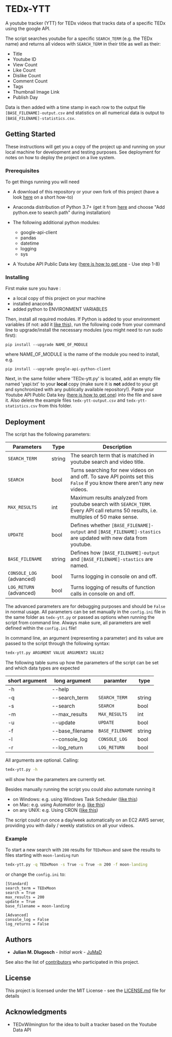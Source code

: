 # TEDx-YTT
A youtube tracker (YTT) for TEDx videos that tracks data of a specific TEDx using the google API.

The script searches youtube for a specific `SEARCH_TERM` (e.g. the TEDx name) and returns all videos with `SEARCH_TERM` in their title as well as their:
- Title
- Youtube ID
- View Count
- Like Count
- Dislike Count
- Comment Count
- Tags
- Thumbnail Image Link
- Publish Day

Data is then added with a time stamp in each row to the output file `[BASE_FILENAME]-output.csv` and statistics on all numerical data is output to `[BASE_FILENAME]-statistics.csv`. 


## Getting Started

These instructions will get you a copy of the project up and running on your local machine for development and testing purposes. See deployment for notes on how to deploy the project on a live system.

### Prerequisites

To get things running you will need

- A download of this repository or your own fork of this project (have a look [here](https://help.github.com/articles/fork-a-repo/) on a short how-to)
- Anaconda distribution of Python 3.7+ (get it from [here](https://www.anaconda.com/download/) and choose "Add python.exe to search path" during installation)
- The following additional python modules: 

    - google-api-client
    - pandas
    - datetime
    - logging
    - sys
    
 - A Youtube API Public Data key ([here is how to get one](https://www.slickremix.com/docs/get-api-key-for-youtube/)  - Use step 1-8)
    
   

### Installing
First make sure you have :

  - a local copy of this project on your machine
  - installed anaconda 
  - added python to ENVIRONMENT VARIABLES
  
Then, install all required modules. If Python is added to your environment variables (if not: add it [like this](https://goo.gl/GJ9Yza)), run the following code from your command line to upgrade/install the necessary modules  (you might need to run sudo first):
 ```
 pip install --upgrade NAME_OF_MODULE
 ```
 where NAME_OF_MODULE is the name of the module you need to install, e.g.
 ```
 pip install --upgrade google-api-python-client
 ```
 
 Next, in the same folder where 'TEDx-ytt.py' is located, add an empty file named 'yapi.txt' to your **local** copy (make sure it is **not** added to your git and synchronized with any publically available repository!). 
 Paste your Youtube API Public Data key ([here is how to get one](https://www.slickremix.com/docs/get-api-key-for-youtube/)) into the file and save it.
Also delete the example files `tedx-ytt-output.csv` and  `tedx-ytt-statistics.csv` from this folder. 
  


## Deployment
The script has the following parameters:

| Parameters | Type | Description |
| ---------- | ---- | ----------- |
| `SEARCH_TERM`              | string | The search term that is matched in youtube search and video title.
| `SEARCH`                   | bool   | Turns searching for new videos on and off. To save API points set this `False` if you know there aren't any new videos.
| `MAX_RESULTS`              | int    | Maximum results analyzed from youtube search with `SEARCH_TERM`. Every API call returns 50 results, i.e. multiples of 50 make sense.
| `UPDATE`                   | bool   | Defines whether `[BASE_FILENAME]-output` and `[BASE_FILENAME]-stastics` are updated with new data from youtube.
| `BASE_FILENAME`            | string | Defines how `[BASE_FILENAME]-output` and `[BASE_FILENAME]-stastics` are named.
| `CONSOLE_LOG` (advanced)   | bool   | Turns logging in console on and off.
| `LOG_RETURN` (advanced)     | bool   | Turns logging of results of function calls in console on and off.

The advanced parameters are for debugging purposes and should be `False` in normal usage.
All parameters can be set manually in the `config.ini` file in the same folder as `tedx-ytt.py` or passed as options when running the script from command line.
Always make sure, all parameters are well defined within the `config.ini` file!

In command line, an argument (representing a parameter) and its value are passed to the script through the following syntax:

 ```cmd
tedx-ytt.py ARGUMENT VALUE ARGUMENT2 VALUE2
 ```
The following table sums up how the parameters of the script can be set and which data types are expected

| short argument | long argument   | paramter       | type   |
|----------------|-----------------|--------------- |--------|
| -h             | --help          |                |        |
| -q             | --search_term   | `SEARCH_TERM`  | string |
| -s             | --search        | `SEARCH`       | bool   |
| -m             | --max_results   | `MAX_RESULTS`  | int    |
| -u             | --update        | `UPDATE`       | bool   |
| -f             | --base_filename | `BASE_FILENAME`| string |
| -l             | --console_log   | `CONSOLE_LOG`  | bool   |
| -r             | --log_return    | `LOG_RETURN`   | bool   |

All arguments are optional. Calling: 
```cmd
tedx-ytt.py -h
 ```
 will show how the parameters are currently set.
 
 Besides manually running the script you could also automate running it
- on Windows:  e.g. using Windows Task Scheduler ([like this]())
- on Mac:      e.g. using Automator (e.g. [like this](http://naelshiab.com/tutorial-how-to-automatically-run-your-scripts-on-your-computer/))
- on any UNIX: e.g. Using CRON ([like this](https://www.raspberrypi.org/documentation/linux/usage/cron.md)) 

The script could run once a day/week automatically on an EC2 AWS server, providing you with daily / weekly statistics on all your videos.
 
### Example
To start a new search with `200` results for `TEDxMoon` and save the results to files starting with `moon-landing` run

```cmd
tedx-ytt.py -q TEDxMoon -s True -u True -m 200 -f moon-landing
```

or change the `config.ini` to:

```buildoutcfg
[Standard]
search_term = TEDxMoon
search = True
max_results = 200
update = True
base_filename = moon-landing

[Advanced]
console_log = False
log_returns = False
```

## Authors

* **Julian M. Dlugosch** - *Initial work* - [JuMaD](https://github.com/JuMaD)

See also the list of [contributors](https://github.com/JuMaD/TEDx-YTT/graphs/contributors) who participated in this project.

## License

This project is licensed under the MIT License - see the [LICENSE.md](https://github.com/JuMaD/TEDx-YTT/blob/master/LICENSE) file for details

## Acknowledgments

* TEDxWilmington for the idea to built a tracker based on the Youtube Data API
